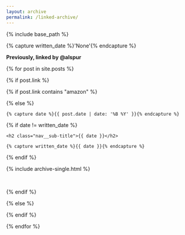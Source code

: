 ```yaml
---
layout: archive
permalink: /linked-archive/
---
```


{% include base_path %}

{% capture written_date %}'None'{% endcapture %}

**Previously, linked by @alspur**

{% for post in site.posts %}
  
  
  {% if post.link %}
  
  {% if post.link contains "amazon" %}
  
  {% else %}
   
    {% capture date %}{{ post.date | date: '%B %Y' }}{% endcapture %}
  
  <div>
  
  {% if date != written_date %}
  
    <h2 class="nav__sub-title">{{ date }}</h2>
    
    {% capture written_date %}{{ date }}{% endcapture %}
    
  {% endif %}
  
  {% include archive-single.html %}
  
  <br>
  
  </div>
  
  {% endif %}
  
  {% else %}
  
  
  {% endif %}
  
  

{% endfor %}
